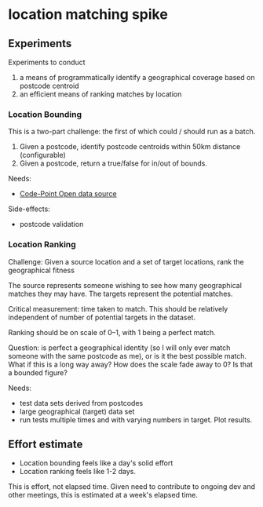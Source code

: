 # location matching spike

## Experiments

Experiments to conduct

1. a means of programmatically identify a geographical coverage based on postcode centroid
2. an efficient means of ranking matches by location

### Location Bounding

This is a two-part challenge: the first of which could / should run as a batch.

1. Given a postcode, identify postcode centroids within 50km distance \(configurable\)
2. Given a postcode, return a true/false for in/out of bounds.

Needs:

* [Code-Point Open data source](https://osdatahub.os.uk/downloads/open/CodePointOpen)

Side-effects:

* postcode validation

### Location Ranking

Challenge: Given a source location and a set of target locations, rank the geographical fitness

The source represents someone wishing to see how many geographical matches they may have. The targets represent the potential matches.

Critical measurement: time taken to match. This should be relatively independent of number of potential targets in the dataset.

Ranking should be on scale of 0–1, with 1 being a perfect match.

Question: is perfect a geographical identity \(so I will only ever match someone with the same postcode as me\), or is it the best possible match. What if this is a long way away? How does the scale fade away to 0? Is that a bounded figure?

Needs:

* test data sets derived from postcodes
* large geographical \(target\) data set
* run tests multiple times and with varying numbers in target. Plot results.

## Effort estimate

* Location bounding feels like a day's solid effort
* Location ranking feels like 1-2 days.

This is effort, not elapsed time. Given need to contribute to ongoing dev and other meetings, this is estimated at a week's elapsed time.

